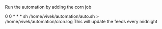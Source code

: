 Run the automation by adding the corn job

0 0 * * * sh /home/vivek/automation/auto.sh > /home/vivek/automation/cron.log
This will update the feeds every midnight

